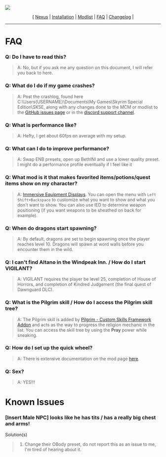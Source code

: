![](https://raw.githubusercontent.com/TwistedModding/TwistedModdingLists/refs/heads/main/Twisted%20Skyrim%20logo.webp)

<p align="center">
  [ <a href="https://www.nexusmods.com/skyrimspecialedition/mods/87820](https://www.nexusmods.com/skyrimspecialedition/mods/132034">Nexus</a> |
  <a href="https://github.com/TwistedModding/TwistedModdingLists/blob/main/README.md">Installation</a> |
  <a href="https://loadorderlibrary.com/lists/Twisted-Skyrim">Modlist</a> |
  <a href="https://github.com/TwistedModding/TwistedModdingLists/blob/main/FAQ.md">FAQ</a> |
  <a href="https://github.com/TwistedModding/TwistedModdingLists/blob/main/CHANGELOG.md">Changelog</a> |
</p>

---

# FAQ

### Q: Do I have to read this?
> A: No, but if you ask me any question on this document, I will refer you back to here.

### Q: What do I do if my game crashes?
> A: Post the crashlog, found here C:\Users\{USERNAME}\Documents\My Games\Skyrim Special Edition\SKSE, along with any changes done to the MCM or modlist to the [GitHub issues page](https://github.com/TwistedModding/TwistedModdingLists/issues) or in the [discord support channel](https://discord.com/channels/1285027986843893810/1285028261780258816).

### Q: What is performance like?
> A: Hefty, I get about 60fps on average with my setup.

### Q: What can I do to improve performance?
> A: Swap ENB presets, open up BethINI and use a lower quality preset. I might do a performance profile eventually if I feel like it

### Q: What mod is it that makes favorited items/potions/quest items show on my character?
> A: [Immersive Equipment Displays](https://www.nexusmods.com/skyrimspecialedition/mods/62001). You can open the menu with `Left Shift+Backspace` to customize what you want to show and what you don't want to show. You can also use IED to determine weapon positioning (if you want weapons to be sheathed on back for example).

### Q: When do dragons start spawning?  
> A: By default, dragons are set to begin spawning once the player reaches level 10. Dragons will spawn at word walls before you encounter them in the wild.

### Q: I can't find Altano in the Windpeak Inn. / How do I start VIGILANT?  
> A: VIGILANT requires the player be level 25, completion of House of Horrors, and completion of Kindred Judgement (the final quest of Dawnguard DLC).

### Q: What is the Pilgrim skill / How do I access the Pilgrim skill tree?
> A: The Pilgrim skill is added by [Pilgrim - Custom Skills Framework Addon](https://www.nexusmods.com/skyrimspecialedition/mods/93913) and acts as the way to progress the religion mechanic in the list. You can access the skill tree by using the **Pray** power while sneaking.

### Q: How do I set up the quick wheel?
> A: There is extensive documentation on the mod page [here](https://www.nexusmods.com/skyrimspecialedition/mods/97345).


### Q: Sex?
> A: YES!!!

# Known Issues

### [Insert Male NPC] looks like he has tits / has a really big chest and arms!
Solution(s)
> 1. Change their OBody preset, do not report this as an issue to me, I'm tired of hearing about it.

